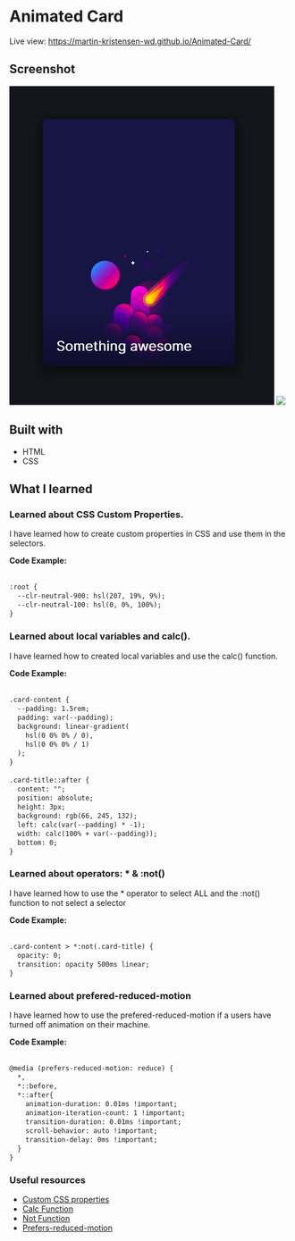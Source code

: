 # Animated Card 

Live view: https://martin-kristensen-wd.github.io/Animated-Card/


## Screenshot

![](./images/1.PNG)
![](./images/Screenshot(4).png)


## Built with

- HTML
- CSS 


## What I learned

### Learned about CSS Custom Properties. 

I have learned how to create custom properties in CSS and use them in the selectors. 

**Code Example:** 
<pre><code>
:root {
  --clr-neutral-900: hsl(207, 19%, 9%); 
  --clr-neutral-100: hsl(0, 0%, 100%); 
}
</code></pre>


### Learned about local variables and calc(). 

I have learned how to created local variables and use the calc() function.

**Code Example:**
<pre><code>
.card-content {
  --padding: 1.5rem; 
  padding: var(--padding);
  background: linear-gradient(
    hsl(0 0% 0% / 0), 
    hsl(0 0% 0% / 1)
  ); 
}

.card-title::after {
  content: "";
  position: absolute;
  height: 3px; 
  background: rgb(66, 245, 132);
  left: calc(var(--padding) * -1); 
  width: calc(100% + var(--padding));
  bottom: 0; 
}
</code></pre>

### Learned about operators: * & :not()

I have learned how to use the * operator to select ALL and the :not() function to not select a selector

**Code Example:**

<pre><code>
.card-content > *:not(.card-title) {
  opacity: 0;
  transition: opacity 500ms linear;
}
</code></pre>

### Learned about prefered-reduced-motion 

I have learned how to use the prefered-reduced-motion if a users have turned off animation on their machine. 

**Code Example:**
<pre><code>
@media (prefers-reduced-motion: reduce) {
  *,
  *::before, 
  *::after{
    animation-duration: 0.01ms !important;
    animation-iteration-count: 1 !important;
    transition-duration: 0.01ms !important;
    scroll-behavior: auto !important;
    transition-delay: 0ms !important;
  }
}
</code></pre>

### Useful resources

- [Custom CSS properties](https://developer.mozilla.org/en-US/docs/Web/CSS/Using_CSS_custom_properties)
- [Calc Function](https://developer.mozilla.org/en-US/docs/Web/CSS/calc())
- [Not Function](https://developer.mozilla.org/en-US/docs/Web/CSS/:not)
- [Prefers-reduced-motion](https://developer.mozilla.org/en-US/docs/Web/CSS/@media/prefers-reduced-motion)
